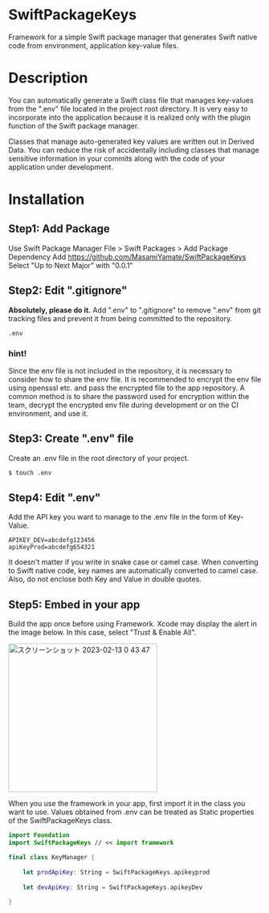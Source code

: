 # SwiftPackageKeys

Framework for a simple Swift package manager that generates Swift native code from environment, application key-value files.

# Description

You can automatically generate a Swift class file that manages key-values ​​from the ".env" file located in the project root directory.
It is very easy to incorporate into the application because it is realized only with the plugin function of the Swift package manager.

Classes that manage auto-generated key values ​​are written out in Derived Data.
You can reduce the risk of accidentally including classes that manage sensitive information in your commits along with the code of your application under development.

# Installation

## Step1: Add Package

Use Swift Package Manager
File > Swift Packages > Add Package Dependency
Add https://github.com/MasamiYamate/SwiftPackageKeys
Select "Up to Next Major" with "0.0.1"

## Step2: Edit ".gitignore"

**Absolutely, please do it.**
Add ".env" to ".gitignore" to remove ".env" from git tracking files and prevent it from being committed to the repository.

```.gitignore
.env
```

### hint!

Since the env file is not included in the repository, it is necessary to consider how to share the env file.
It is recommended to encrypt the env file using opensssl etc. and pass the encrypted file to the app repository.
A common method is to share the password used for encryption within the team, decrypt the encrypted env file during development or on the CI environment, and use it.

## Step3: Create ".env" file

Create an .env file in the root directory of your project.

```sh
$ touch .env
```

## Step4: Edit ".env"

Add the API key you want to manage to the .env file in the form of Key-Value.

```
APIKEY_DEV=abcdefg123456
apiKeyProd=abcdefg654321
```

It doesn't matter if you write in snake case or camel case.
When converting to Swift native code, key names are automatically converted to camel case.
Also, do not enclose both Key and Value in double quotes.

## Step5: Embed in your app

Build the app once before using Framework.
Xcode may display the alert in the image below.
In this case, select "Trust & Enable All".

<img width="296" alt="スクリーンショット 2023-02-13 0 43 47" src="https://user-images.githubusercontent.com/5555537/218321214-6bd49807-c35d-48f0-b4b4-125dca30423a.png">

When you use the framework in your app, first import it in the class you want to use.
Values ​​obtained from .env can be treated as Static properties of the SwiftPackageKeys class.

```swift
import Foundation
import SwiftPackageKeys // << import framework

final class KeyManager {
    
    let prodApiKey: String = SwiftPackageKeys.apikeyprod
    
    let devApiKey: String = SwiftPackageKeys.apikeyDev
    
}
```
